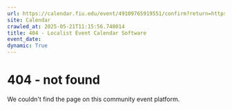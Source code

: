 ```yaml
---
url: https://calendar.fiu.edu/event/49109765919551/confirm?return=https%3A%2F%2Fcalendar.fiu.edu%2Fevent%2Fbetween-form-and-being-mfa-2025-exhibition
site: Calendar
crawled_at: 2025-05-21T11:15:56.748014
title: 404 - Localist Event Calendar Software
event_date: 
dynamic: True
---
```


# 404 - not found
We couldn't find the page on this community event platform.
